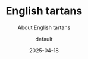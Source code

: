 ---
author: default
concept: An in-depth article about the history and development of English tartans,
  to be published on St George's day. This will focus on issues like similar patterns
  woven in England historically, and how the Celtic Fringe of England took on the
  idea of tartans from Scotland, and also how some English families or other organisations
  have developed their own tartans.
conclusion:
  heading: Conclusion
  text: '<p>The story of <strong>English tartans</strong> is one of cultural interplay
    and evolution. What began as simple <strong>checkered cloth</strong> worn by ancient
    Britons and border shepherds has been reinterpreted over centuries through the
    lenses of industry, politics, and art. England’s role in tartan history – from
    preserving it during the 18th-century ban, to <strong>popularising</strong> it
    in the Victorian era, to creating new tartans for its own regions and fashions
    – demonstrates how a symbol can cross regional and national boundaries. <strong>English
    tartans</strong> today encompass everything from the venerable <strong>Northumberland
    check</strong> (with roots in Roman-era textile craft) to the newly designed patterns
    celebrating Cornwall’s Celtic spirit or Yorkshire’s community values. They serve
    as emblems of local pride within England and as tokens of participation in the
    wider Celtic heritage of the British Isles. At the same time, tartan in English
    life has become a dynamic element in style and culture: a plaid scarf or skirt
    can be simply a fashion choice, or a bold statement of rebellion or solidarity,
    depending on how it’s worn.</p>

    <p>Crucially, England’s engagement with tartan has always balanced respect and
    reinvention. There is respect in the way English enthusiasts adopted Highland
    dress for pageantry or how modern counties <strong>honour</strong> ancient symbols
    in their tartans. And there is reinvention in how tartan has been continually
    repurposed – whether by an English mayor creating a new civic symbol, or a punk
    designer shocking the establishment with shredded plaid. In merging Scottish tradition
    with English context, English tartans have enriched the tapestry of British national
    identity. They remind us that shared symbols can be claimed by many communities,
    each adding new layers of meaning. Far from being the exclusive province of any
    one nation or clan, tartan has proven to be a <strong>living tradition</strong>
    – one that England has helped to weave into its own historical narrative. From
    ancient checks to punk rock chic, the journey of tartan in England exemplifies
    how history and culture interweave, creating patterns as complex and enduring
    as a tartan itself.</p>'
date: 2025-04-18
headerImage:
  alt: ''
  caption: ''
  imagePrompt: ''
  notes: ''
  src: /images/new-20250418-164412/header.jpg
layout: post.njk
sections:
- heading: Ancient History
  text: '<p>Long before clan tartans became a symbol of Scottish Highland clans, the
    peoples of what is now England were familiar with tartan-like patterns. <strong>Celtic</strong>
    inhabitants of the British Isles wore <strong>checkered</strong> garments; a reddish
    checkered tunic known as a <strong>bracca</strong> was documented among Celtic
    tribes, and the very word reflects its appearance. (The Welsh term <strong>brech</strong>
    and Gaelic <strong>breac</strong> both mean “checkered” or “speckled,” indicating
    that woven checks were part of ancient Celtic textile traditions.) Notably, the
    oldest physical evidence of tartan in Britain – a wool fragment found near Falkirk
    – dates to around the 3rd century AD. This fragment’s simple black-and-white checked
    pattern is identical to the traditional <strong>Northumberland tartan</strong>,
    suggesting such patterns were known in Roman-era Britain. Indeed, what later came
    to be called the Northumberland or “<strong>Shepherd’s Plaid</strong>” tartan
    was originally woven from the natural black and white fleece of sheep, without
    dyes, as a practical checkered cloth for shepherds.</p>

    <p>Through the medieval and early modern periods, tartan or plaids were not a
    mainstream feature of English dress. Tartan weaving and wearing largely persisted
    in the Scottish Highlands, where it became associated with clan identity, while
    in England it remained rare outside of border regions. Descriptions from the 16th–17th
    centuries note Highlanders wearing “mottled” or “sundrie coloured” plaids, but
    in England such boldly checked textiles held little cultural prominence. This
    began to change in the 18th and 19th centuries when tartan’s symbolic power grew
    – ironically due in part to English intervention. After the Jacobite Rising, the
    British government’s <strong>Dress Act of 1746</strong> banned Highland dress
    (including tartans) in Scotland in an attempt to suppress the clan culture. The
    ban was repealed in 1782, thanks largely to the lobbying of the <strong>Highland
    Society of London</strong> (an <strong>organisation</strong> of Scottish nobles
    in England), which sought to restore pride in Highland traditions. Thus, even
    as tartan was becoming a symbol of Scottish heritage, some of its champions were
    based in England, setting the stage for a broader adoption of tartan in Britain.</p>'
- heading: Regional Examples
  text: '<p>In the 19th and 20th centuries, distinct tartans emerged to represent
    various regions of England, often inspired by local heritage or as modern creations
    to celebrate regional identity. One early example is the <strong>Northumberland
    tartan</strong>, also known as the Border tartan or <strong>Shepherd’s Plaid</strong>.
    This simple black-and-white check is steeped in history: it was traditionally
    worn by shepherds along the Anglo-Scottish Borders and later became associated
    with the Percy family, Dukes of Northumberland, who adopted it as the official
    tartan for their pipers in 1760. Textile historians even traced this pattern to
    the 3rd-century Falkirk fragment, indicating the design was known as far back
    as Roman times. Over the years, Northumberland’s shepherd’s check was reproduced
    using vegetable dyes in natural greens and browns, but its core symbolism lies
    in its antiquity and rustic origins – a direct link to the landscape and livelihoods
    of northern England.</p>

    <p>Moving southwest, <strong>Cornwall</strong> provides a notable case of a modern
    tartan tradition invented to express <strong>Celtic identity</strong> within England.
    The <strong>Cornish National Tartan</strong> was first created in 1963 by Cornish
    poet E.E. Morton Nance. Morton Nance explicitly viewed tartan as part of the heritage
    of <em>all</em> Celtic peoples, not just the Scots. He designed Cornwall’s tartan
    with <strong>colours</strong> rich in symbolism: a white cross on black background
    taken from <strong>Saint Piran’s flag</strong> (the flag of Cornwall) to represent
    Cornish patron saint St. Piran and the mining heritage, black and gold for the
    ancient kings of Dumnonia, red for the legs and beak of the <strong>Cornish chough</strong>
    (the national bird of Cornwall), and blue for the surrounding sea. The Cornish
    National tartan quickly became a proud emblem of Cornish identity, worn at Celtic
    gatherings (Morton Nance himself debuted it at the 1963 Celtic Congress). Its
    popularity led to the creation of a variant <strong>Cornish Hunting Tartan</strong>
    in 1984 – a subdued version with a dark green base, incorporating all the same
    colours in a muted form. This hunting tartan, designed collaboratively by the
    Redwood and Charnock families, was intended as a less bright alternative for everyday
    wear. It preserved the symbolism of the original while adding its own twist: the
    use of <strong>royal blue and gold</strong>, said to reflect the colours worn
    by Cornish wrestlers, connecting to another aspect of local culture.</p>

    <p>Inspired by the success of Cornwall’s tartans, other counties followed suit
    in the late 20th century. In the 1980s, residents of <strong>Devon</strong> —
    Cornwall’s neighbour — commissioned their own tartan. The <strong>Devon tartan</strong>
    (sometimes called “Devon Original”) was designed by Roy Sheard in 1989–1990, directly
    motivated by the enthusiasm for Cornwall’s St. Piran tartan. Woven at Coldharbour
    Mill, it was formally presented to the Mayor of Barnstaple in 1991 as Devon’s
    district tartan. A contemporary poem lauds how the tartan “retrieved” Devon’s
    beauty in its weave, indicating that the colours were chosen to evoke the county’s
    landscape — from its green countryside to perhaps the sea blue of its two coasts
    — and to celebrate Devon’s heritage. Further north, <strong>Yorkshire</strong>
    — England’s largest historic county — received its own tartan in 2005. <strong>The
    Spirit of Yorkshire</strong> tartan was designed by John C.C. Buckingham of Simpsons
    of Skipton, aiming to capture the beauty of Yorkshire and the hard work and enterprise
    of its people. While not an “ancient” tartan, this design served as a modern tribute
    to regional pride, and its registered description notes that it <strong>recognises</strong>
    the determination of Yorkshire folk.</p>

    <p>Even major cities have embraced tartan. Notably, the <strong>City of London</strong>
    – perhaps the most unexpected place to find a tartan – now has an official tartan
    of its own. In 2012, the Lord Mayor of London, Sir Roger Gifford (an enthusiast
    with Scottish roots), approved the <strong>City of London tartan</strong> for
    use in his office. This civic tartan incorporates the colours of England’s patron
    saint and the City’s heraldry: it features the red and white of <strong>St. George’s
    Cross</strong>, together with silver-grey derived from the City of London’s coat
    of arms. The design was registered with the Scottish Register of Tartans, making
    it an “official” tartan for England’s capital city. Although initially intended
    for use by City officials, practically anyone may wear it – a reminder that tartan
    patterns, even those with nominal restrictions, are ultimately open for all to
    enjoy. From northern frontiers like Northumberland and regional identities in
    Cornwall, to counties like Devon and Yorkshire and even the heart of London, English
    locales have adopted tartans as symbols of local heritage in the modern era.</p>

    <p>Below is a summary table of notable English tartans, their origins, status
    and symbolism:</p>

    <table>

    <thead>

    <tr>

    <th>Tartan</th>

    <th>Region</th>

    <th>Date / Designer</th>

    <th>Status</th>

    <th>Symbolism</th>

    </tr>

    </thead>

    <tbody>

    <tr>

    <td>Northumberland (Border tartan)</td>

    <td>Northumberland (Borders)</td>

    <td>Ancient – traditional pattern (fragment c. 270 AD); designer unknown</td>

    <td>District tartan (historic; official pipers’ tartan of Percy family)</td>

    <td>Black-and-white <strong>shepherd’s check</strong> woven from undyed sheep’s
    wool, one of the oldest known tartans (traced to Roman Britain). Symbolic of the
    region’s pastoral life and antiquity.</td>

    </tr>

    <tr>

    <td>Cornish National</td>

    <td>Cornwall</td>

    <td>1963 – E. E. Morton Nance</td>

    <td>National tartan (cultural symbol of Cornwall)</td>

    <td>White cross on black for <strong>St. Piran’s flag</strong>; black &amp; gold
    for ancient Cornish kings; red for the <strong>Cornish chough</strong>’s legs/beak;
    blue for the surrounding sea. Celebrates Cornwall’s Celtic heritage.</td>

    </tr>

    <tr>

    <td>Cornish Hunting</td>

    <td>Cornwall</td>

    <td>1984 – S. Redwood &amp; B. Charnock</td>

    <td>“Hunting” tartan (alternate Cornish tartan for informal wear)</td>

    <td>Subdued version of Cornish tartan with a dark green base; incorporates all
    original colours. <strong>Royal blue and gold</strong> accents <strong>honour</strong>
    the colours of traditional Cornish wrestling attire.</td>

    </tr>

    <tr>

    <td>Devon</td>

    <td>Devon</td>

    <td>1990 – Roy Sheard</td>

    <td>District tartan (county tartan; presented to Devon officials)</td>

    <td>Colours inspired by Devon’s landscape and heritage – a tartan created to celebrate
    Devon’s beauty, following Cornwall’s example. Serves as a modern emblem of local
    pride.</td>

    </tr>

    <tr>

    <td>Yorkshire (The Spirit of)</td>

    <td>Yorkshire (England)</td>

    <td>2005 – John C.C. Buckingham</td>

    <td>District tartan (registered; unofficial county emblem)</td>

    <td>Designed to celebrate Yorkshire’s beauty and the “hardwork, determination
    and enterprise” of its people. Embodies the landscape (e.g. dales, moors) and
    industrious spirit of Yorkshire.</td>

    </tr>

    <tr>

    <td>City of London</td>

    <td>City of London</td>

    <td>2012 – Approved by Lord Mayor Roger Gifford</td>

    <td>City tartan (official tartan of the City of London Corporation)</td>

    <td>Red &amp; white of <strong>St. George’s Cross</strong> and silver-grey from
    the City’s coat of arms. <strong>Symbolises</strong> London’s English patronage
    and heraldic colours; created as a modern civic tradition.</td>

    </tr>

    </tbody>

    </table>'
- heading: Textile Industry
  text: '<p>The proliferation of tartans beyond Scotland was closely tied to developments
    in the <strong>textile industry</strong> and changing technology. By the time
    tartan fever struck in the 19th century (during the reign of <strong>Queen Victoria</strong>),
    Britain – including the industrial heartlands of England – had the capacity to
    produce tartan on a large scale. The <strong>Industrial Revolution</strong> introduced
    <strong>power looms</strong> and mass production to weaving, which meant tartan
    patterns no longer had to be handwoven in the Highlands; they could be manufactured
    in mills anywhere. English textile mills in places like Lancashire and Yorkshire
    were well-positioned to contribute to the booming tartan trade. Indeed, the mid-19th
    century saw natural plant dyes giving way to <strong>synthetic chemical dyes</strong>,
    which were easier to use and allowed for brighter, more vivid tartan colours.
    This technological shift greatly expanded tartan’s palette and popularity. As
    one source notes, by the 1850s the advent of chemical dyes produced stronger,
    darker colours and helped fuel a “booming tartan industry” to meet growing demand.
    No longer limited by the local availability of plants or minerals for dyes, weavers
    (Scottish and English alike) could create eye-catching tartans in any hue, feeding
    a craze for tartan cloth that spread across Britain and beyond.</p>

    <p>The <strong>commercialisation</strong> of tartan was significantly influenced
    by English enterprise and patronage. After the repeal of the tartan ban in 1782,
    tartan rapidly transitioned from a banned rebel cloth to a celebrated symbol of
    Scottish (and British) identity. Market forces took over: enterprising businesses
    (some based in England) <strong>realised</strong> that there was money to be made
    in tartan fashion and souvenirs. By the 1820s, tailors in Edinburgh and London
    were responding to a surge of interest. The visit of King George IV to Edinburgh
    in 1822 – orchestrated by Sir Walter Scott – famously <strong>popularised</strong>
    tartan attire among the elites. Sir Walter Scott himself donned tartan trews (trousers)
    on occasion in England; one account even claims he wore Northumberland checked
    trousers in London, sparking “checks” as a trendy pattern in fashionable society.
    Production scaled up to meet such trends. Firms like William Wilson &amp; Sons
    of Bannockburn (Scotland) catalogued dozens of setts, and London outlets eagerly
    sold tartan garments and fabrics to English customers caught up in the romantic
    Highland vogue.</p>

    <p>By Victorian times, <strong>Queen Victoria and Prince Albert</strong> further
    boosted tartan’s profile through their personal enthusiasm. They purchased Balmoral
    Castle in 1848 and redecorated it extensively in tartan; Prince Albert personally
    designed the <strong>Balmoral tartan</strong> (a grey-based sett still used exclusively
    by the royal family) and Queen Victoria commissioned tartan garments, carpets,
    and décor, effectively turning Balmoral into a showcase of plaid. Their patronage
    underscored tartan’s status as a fashionable fabric. Under royal influence, tartan
    moved from Highland regiments into mainstream British fashion, with England’s
    textile mills helping supply the cloth. The once-humble checked wool of Gaelic
    peasants thus became a coveted product of a modern industry. The arrival of aniline
    dyes in the late 19th century made tartans even more vibrant and varied, and by
    this time tartan was being woven not just in Scotland but in English mills and
    around the world. As <strong>artificial dyes and power looms</strong> proliferated,
    tartan patterns also became easier to reproduce anywhere, breaking the regional
    link between tartans and their local natural dyes. This technological democratisation
    meant that tartans could be (and were) created for new purposes – companies, events,
    cities – far from their Highland origins. In short, industrial innovation, much
    of it centred in Britain and often driven by English manufacturers or entrepreneurs,
    was crucial in transforming tartan from a local tradition into a global commodity.</p>'
- heading: National Identity
  text: '<p>Throughout the 19th and 20th centuries, tartan evolved into a potent symbol
    of <strong>national and regional identities</strong> – and not just for Scotland.
    For the English, tartan was initially an object of fascination and romanticism,
    tied to Britain’s view of Highland Scotland. Over time, however, certain tartans
    came to be used in expressions of English identity as well, merging Scottish tradition
    with English symbolism. A striking modern example is the <strong>English National
    Tartan</strong>, a pattern designed to represent England in the same way that
    Scotland, Ireland, and Wales each have national tartans. The English National
    Tartan is woven in bold blue, red and yellow tones with white and purple over-stripes.
    Its design encodes national icons: it deliberately embeds the red cross of <strong>St.
    George</strong> (England’s patron saint) in its pattern, and incorporates royal
    purple lines symbolising over a thousand years of English monarchical tradition.
    In essence, it takes a Scottish medium – tartan – and infuses it with distinctly
    English heraldic imagery. The very creation of an English National Tartan underscores
    an important point: tartan, though Scottish in origin, has been embraced as a
    broader British heritage symbol that English people can also claim and reinterpret.</p>

    <p>Historically, the English did not have clan tartans, but they did use tartan
    to express loyalty and unity in other ways. Military uniforms offer one example.
    Many <strong>British Army</strong> regiments recruited from Scotland or Ireland
    continued to wear tartan trews or kilts in their dress uniforms well into the
    19th century. English-raised regiments did not typically have tartan uniforms
    (since tartan was seen as Highland dress), but when Highland regiments became
    part of the British Army, their tartans – such as Government Sett or <strong>Black
    Watch tartan</strong> – became part of the British military identity, <strong>honoured</strong>
    across the UK. At court, Queen Victoria’s love of tartan set trends that trickled
    into English society. It became fashionable for English nobles to decorate country
    homes in tartan and to wear tartan shawls or trews at social functions, signaling
    their participation in the mystique of the Highlands. Prince Albert’s <strong>Balmoral
    tartan</strong> was a royal tartan but effectively also an English one, since
    it was designed by a German prince for a British (largely English-led) monarchy.
    Likewise, the widespread use of the bright red <strong>Royal Stewart tartan</strong>
    as a sort of “universal” tartan owes much to its adoption by the royal family
    – and it’s now commonly worn by people of all backgrounds across the UK as a patriotic
    British symbol.</p>

    <p>In England proper, tartan often signifies a sense of <strong>cultural crossover</strong>
    – an acknowledgment of the shared history within the United Kingdom. For instance,
    when English people wear a tartan kilt to a wedding or a cultural event, they
    may be signaling British unity or personal ancestral links to Scotland, Ireland,
    or Wales. It’s uncommon for someone to wear a specific Scottish clan’s tartan
    without a personal connection (that would “raise eyebrows,” as one curator noted),
    but there are many non-clan tartans available for general use. In fact, contrary
    to popular myth, there are no strict rules preventing anyone (English or otherwise)
    from wearing most tartans – nearly all tartan designs are unrestricted and can
    be worn by anyone who likes them. This openness has allowed tartan to become part
    of English life in subtle ways: from school uniforms with tartan skirts, to Anglican
    church choirs donning tartan cassocks, to the choice of <strong>tartan accessories</strong>
    (ties, scarves, etc.) by English individuals as fashion statements that nod to
    a broader British heritage.</p>

    <p>Interestingly, English involvement was crucial in the great <strong>Highland
    Revival</strong> of the 19th century that cemented tartan as a national symbol.
    As mentioned, the <strong>Highland Society of London</strong> (founded 1778) played
    a pivotal role in ending the Proscription Act so that tartan could be worn again.
    That same society and other enthusiasts – many based in England – encouraged Highland
    chiefs to define clan tartans. The craze for tartans truly took off after King
    George IV’s 1822 visit, during which Scottish nobility (prompted by Sir Walter
    Scott) hastened to outfit themselves in distinctive tartans to greet the king.
    In the decades after, numerous tartan pattern books were published (some, like
    <strong>Vestiarium Scoticum</strong>, of dubious authenticity), and by the Victorian
    era the idea of specific tartans for specific clans or districts was widely accepted.
    It’s notable that this codification of tartans happened when Scotland was firmly
    integrated in the United Kingdom, with encouragement from the British (often English)
    establishment. What had been a regional Highland folk costume transformed into
    the <strong>symbolic national dress of Scotland</strong>, with the enthusiastic
    approval of the English monarchy and public. This demonstrates a kind of cross-cultural
    fertilisation: English interest helped elevate tartan to a symbol of national
    identity (for Scotland and Britain), and in turn tartan offered English people
    a romanticised link to a shared past.</p>

    <p>Today, England’s relationship with tartan is largely one of respect and imaginative
    adoption rather than ancestral claim. Aside from newer creations like county tartans
    or the St. George’s tartan, most English individuals who wear tartan do so as
    a celebration of the UK’s collective heritage or fashion preferences, not because
    they have their “own” centuries-old tartan pattern (as many Scots might with clan
    tartans). Even so, the emergence of English regional tartans in recent decades
    shows a desire to localise the tartan tradition. In places like Cornwall and Northumbria,
    tartans are now a part of expressing local identity – Cornish tartan kilts are
    worn at festivals and weddings, Northumberland’s check adorns everything from
    scarves to regional souvenirs. These symbols operate in parallel to flags and
    other emblems, enriching England’s tapestry of local identities with a pattern
    borrowed from the Highlands but tailored to English stories.</p>'
- heading: Modern Design Movements
  text: '<p>In modern times, tartan has transcended its origins to become a global
    fashion statement – and English designers and subcultures have been at the forefront
    of this movement. One of the most influential figures in reinterpreting tartan
    through fashion is British designer <strong>Vivienne Westwood</strong>. In the
    late 20th century, Westwood and her contemporaries in the <strong>punk</strong>
    movement gave tartan a provocative new role. During the 1970s punk era in London,
    tartan was appropriated as a symbol of rebellion against conventional British
    society. Westwood famously incorporated tartan into her punk designs – most iconically,
    she and Malcolm McLaren introduced elements of the traditional kilt into punk
    attire. At their Seditionaries boutique, they draped tartan <strong>kilts</strong>
    over black bondage suits, transforming the kilt from a Highland aristocratic garment
    into a subversive punk uniform. This included the use of <strong>Royal Stewart
    tartan</strong> torn, safety-pinned, and reimagined as punk trousers or skirts
    – effectively giving a “middle finger” to British high society by turning a royal
    tartan on its head (as noted in one commentary on her work). Through Westwood’s
    influence, tartan became a staple of punk fashion, seen on iconic punk rock figures
    throughout the UK. What had once symbolised clan loyalty or royal pageantry was
    now a badge of counterculture defiance, seen on the streets of London, from King’s
    Road to Camden. The punk appropriation of tartan is a powerful example of how
    a traditional design was re-contextualised by English youth culture: tartan’s
    rules and connotations were upended, yet its visual impact remained – loud, plaid,
    and impossible to ignore.</p>

    <p>Beyond punk, tartan has remained perennially stylish. British fashion houses
    have continually found fresh inspiration in tartan, ensuring it remains in vogue.
    The luxury brand <strong>Burberry</strong> – an English company – introduced its
    famous <strong>Burberry check</strong> in the 1920s, originally as a lining for
    trench coats. This camel, black, red, and white plaid has since become one of
    the most recognisable tartans in the world, synonymous with British style and
    the Burberry label. Though not called a “tartan” by the company, the Burberry
    check is essentially a tartan sett; it demonstrates how an English brand took
    a tartan pattern and leveraged it for global branding success. In the late 20th
    century, the Burberry check even developed subcultural associations of its own
    (both aspirational and, at one point, “chav” street fashion in the UK), showing
    how dynamic the life of a tartan pattern can be in the public imagination.</p>

    <p>Contemporary fashion designers – both in England and internationally – often
    feature tartan on the runway, especially in autumn/winter collections, as a nod
    to heritage patterns reimagined in modern silhouettes. British designer <strong>Alexander
    McQueen</strong> (known for blending his Scottish ancestry with radical fashion)
    created entire collections around tartan, such as his 1995 “<strong>Highland Rape</strong>”
    show which used shredded tartan to comment on history, and his later “<strong>Widows
    of Culloden</strong>” collection (2006) featuring dramatic tartan gowns. Even
    outside of specifically British designers, tartan shows up in global couture and
    streetwear: Japanese punk and Lolita fashions incorporate tartan skirts; American
    preppy style has its own plaid variations; and tartan prints cycle through trends
    in everything from high-end suits to trainers. In 2023, tartan was celebrated
    in a major exhibition at the V&amp;A Dundee, highlighting its influence across
    design, from architecture to anime. The exhibit noted how tartan’s strong grid
    provides a framework “open to infinite possibility” for designers to play with.</p>

    <p>In England today, one might see tartan in the most traditional of contexts
    – for example, a bagpiper in London wearing a Scottish regimental kilt, or a newlywed
    couple incorporating a family tartan in their wedding attire – or in the most
    cutting-edge ways, like a London fashionista pairing a tartan skirt with a leather
    jacket. The pattern has proven remarkably adaptable. Modern design movements in
    England have tended to treat tartan as a kind of cultural palette: designers know
    its historical baggage (rebellion, tradition, clan, kitsch) and exploit those
    associations to make artistic or political statements. Whether it’s used to invoke
    nostalgia, as in interior designs that give an English cottage a “Highland cosy”
    feel with tartan throws, or to shock and subvert, as in punk and high fashion,
    tartan remains an endlessly intriguing motif. The continual reinvention of tartan
    by English designers and subcultures underlines a key point: tartan may originate
    from Scotland, but it resonates far beyond – in England it has been a canvas for
    expression, innovation, and identity, from the mills of the Industrial Revolution
    to the runways of London Fashion Week.</p>'
slug: english-tartans
subtitle: About English tartans
summary: <p><strong>English tartans</strong> have a fascinating trajectory, intertwining
  with the better-known <strong>Scottish tartan</strong> tradition yet developing
  a character of their own. Although <strong>tartan</strong> is primarily identified
  with Scotland, England’s engagement with tartan spans from ancient use of <strong>checkered
  cloth</strong> by <strong>Celtic</strong> peoples to a modern revival of regional
  and national patterns. This comprehensive overview examines the emergence and development
  of tartans in England – from historical origins and regional examples to influences
  of the <strong>textile industry</strong>, expressions of <strong>national identity</strong>,
  and contemporary <strong>design movements</strong> – all while preserving every
  detail of the rich historical narrative.</p>
tags:
- post
- draft
title: English tartans
---